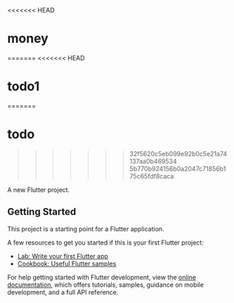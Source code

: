 <<<<<<< HEAD
# money
=======
<<<<<<< HEAD
# todo1
=======
# todo
>>>>>>> 32f5620c5eb099e92b0c5e21a74137aa0b469534
>>>>>>> 5b770b924156b0a2047c71856b175c65fdf8caca

A new Flutter project.

## Getting Started

This project is a starting point for a Flutter application.

A few resources to get you started if this is your first Flutter project:

- [Lab: Write your first Flutter app](https://docs.flutter.dev/get-started/codelab)
- [Cookbook: Useful Flutter samples](https://docs.flutter.dev/cookbook)

For help getting started with Flutter development, view the
[online documentation](https://docs.flutter.dev/), which offers tutorials,
samples, guidance on mobile development, and a full API reference.
